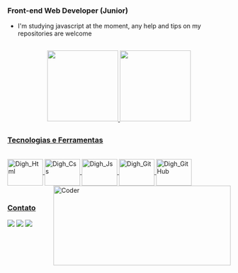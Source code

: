 ### Front-end Web Developer (Junior)
- I'm studying javascript at the moment, any help and tips on my repositories are welcome

##

<div align="center"> 
  <a href="https://beacons.ai/DiegoCastroSousa">
  <img height="160em" src="https://github-readme-stats.vercel.app/api?username=diegocastro1087&show_icons=true&theme=github_dark&include_all_commits=true&count_private=false">
  <img height="160em" src="https://github-readme-stats.vercel.app/api/top-langs/?username=diegocastro1087&layout=compact&langs_count=16&theme=github_dark">
</div>

##

### Tecnologias e Ferramentas
    
<div style="display: inline_block"><br>
<img align="center" alt="Digh_Html" height="60" width="80" src="https://cdn.jsdelivr.net/gh/devicons/devicon@latest/icons/html5/html5-original.svg" />
<img align="center" alt="Digh_Css" height="60" width="80" src="https://cdn.jsdelivr.net/gh/devicons/devicon@latest/icons/css3/css3-original.svg" />
<img align="center" alt="Digh_Js" height="60" width="80" src="https://cdn.jsdelivr.net/gh/devicons/devicon@latest/icons/javascript/javascript-original.svg" />
<img align="center" alt="Digh_Git" height="60" width="80" src="https://cdn.jsdelivr.net/gh/devicons/devicon@latest/icons/git/git-original.svg" />
<img align="center" alt="Digh_GitHub" height="60" width="80" src="https://cdn.jsdelivr.net/gh/devicons/devicon@latest/icons/github/github-original.svg" />
    <img align="right" alt="Coder" height="180" width="400" src="https://gifs.eco.br/wp-content/uploads/2022/10/gifs-de-homens-trabalhando-2.gif">
</div>
  <br>
  
### Contato

<div>
  <a href="https://www.instagram.com/digh_1087" target="_blank"><img src="https://img.shields.io/badge/-Instagram-%23E4405F?style=for-the-badge&logo=instagram&logoColor=white" target="_blank"></a>
  <a href = "mailto:diegocastro1087@gmail.com"><img src="https://img.shields.io/badge/-Gmail-%23333?style=for-the-badge&logo=gmail&logoColor=white" target="_blank"></a>
  <a href="www.linkedin.com/in/diego-castro-3952aa214" target="_blank"><img src="https://img.shields.io/badge/-LinkedIn-%230077B5?style=for-the-badge&logo=linkedin&logoColor=white" target="_blank"></a> 
</div>
